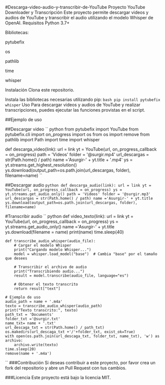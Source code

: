 #Descarga-video-audio-y-transcribir-de-YouTube
Proyecto YouTube Downloader y Transcripción Este proyecto permite descargar videos y audios de YouTube y transcribir el audio utilizando el modelo Whisper de OpenAI.
Requisitos
Python 3.7+

Bibliotecas:

pytubefix

os

pathlib

time

whisper

Instalación
Clona este repositorio.

Instala las bibliotecas necesarias utilizando pip:
``
bash
pip install pytubefix whisper
``
Uso
Para descargar videos y audios de YouTube y realizar transcripciones, puedes ejecutar las funciones provistas en el script.

##Ejemplo de uso

##Descargar video
``
python
from pytubefix import YouTube
from pytubefix.cli import on_progress
import os
from os import remove
from pathlib import Path
import time
import whisper

def descarga_video(link):
    url = link
    yt = YouTube(url, on_progress_callback = on_progress)
    path = 'Videos'
    folder = '@surgir.mp4'
    url_descargas = str(Path.home() / path)
    name ='Asurgir-' + yt.title + '.mp4'
    ys = yt.streams.get_highest_resolution()
    ys.download(output_path=os.path.join(url_descargas, folder), filename=name)
``
    
##Descargar audio
``
python
def descarga_audio(link):
    url = link
    yt = YouTube(url, on_progress_callback = on_progress)
    ys = yt.streams.get_audio_only()
    path = 'Videos'
    folder = '@surgir.mp3'
    url_descargas = str(Path.home() / path)
    name ='Asurgir-' + yt.title
    ys.download(output_path=os.path.join(url_descargas, folder), filename=name)
``

    
#Transcribir audio
``
python
def video_texto(link):
    url = link
    yt = YouTube(url, on_progress_callback = on_progress)
    ys = yt.streams.get_audio_only()
    name ='Asurgir-' + yt.title    
    ys.download(filename = name)
    print(name)
    time.sleep(40)

    def transcribe_audio_whisper(audio_file):
        # Cargar el modelo Whisper
        print("Cargando modelo Whisper...")
        model = whisper.load_model("base")  # Cambia "base" por el tamaño que desees
        
        # Transcribir el archivo de audio
        print("Transcribiendo audio...")
        result = model.transcribe(audio_file, language="es")
        
        # Obtener el texto transcrito
        return result["text"]

    # Ejemplo de uso
    audio_path = name + '.m4a'
    texto = transcribe_audio_whisper(audio_path)
    print("Texto transcrito:", texto)
    path_txt = 'Documents'
    folder_txt ='@surgir.txt'
    name_txt= name + '.txt'
    url_descaga_txt = str(Path.home() / path_txt)
    os.makedirs(url_descaga_txt +'/'+folder_txt, exist_ok=True)
    with open(os.path.join(url_descaga_txt, folder_txt, name_txt), 'w') as archivo:
        archivo.write(texto)
    time.sleep(20)
    remove(name + '.m4a')
``
###Contribución
Si deseas contribuir a este proyecto, por favor crea un fork del repositorio y abre un Pull Request con tus cambios.

###Licencia
Este proyecto está bajo la licencia MIT.
